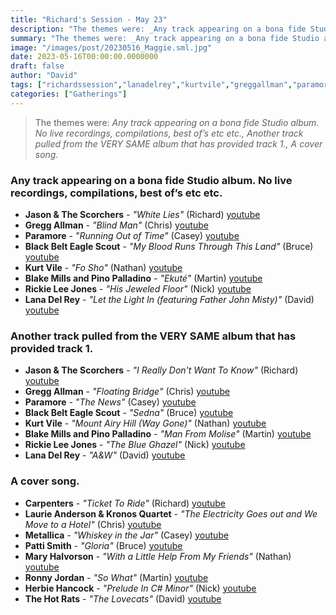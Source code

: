 ```yaml
---
title: "Richard's Session - May 23"
description: "The themes were: _Any track appearing on a bona fide Studio album. No live recordings, compilations, best of’s etc etc., Another track pulled from the VERY SAME album that has provided track 1., A cover song._"
summary: "The themes were: _Any track appearing on a bona fide Studio album. No live recordings, compilations, best of’s etc etc., Another track pulled from the VERY SAME album that has provided track 1., A cover song._"
image: "/images/post/20230516_Maggie.sml.jpg"
date: 2023-05-16T00:00:00.0000000
draft: false
author: "David"
tags: ["richardssession","lanadelrey","kurtvile","greggallman","paramore","pattismith","jasonandthescorchers","herbiehancock","rickieleejones","laurieanderson","metallica","blakemills","ronnyjordan","pinopalladino","blackbelteaglescout","carpenters","thehotrats","kronosquartet","maryhalvorson"]
categories: ["Gatherings"]
---
```

> The themes were: _Any track appearing on a bona fide Studio album. No live recordings, compilations, best of’s etc etc., Another track pulled from the VERY SAME album that has provided track 1., A cover song._
### Any track appearing on a bona fide Studio album. No live recordings, compilations, best of’s etc etc.
- **Jason & The Scorchers** - _"White Lies"_ (Richard) [youtube](https://www.youtube.com/watch?v=51y8BtH1-6E)
- **Gregg Allman** - _"Blind Man"_ (Chris) [youtube](https://www.youtube.com/watch?v=7eud3daqvxw)
- **Paramore** - _"Running Out of Time"_ (Casey) [youtube](https://www.youtube.com/watch?v=toKJP3luQbI)
- **Black Belt Eagle Scout** - _"My Blood Runs Through This Land"_ (Bruce) [youtube](https://www.youtube.com/watch?v=ntg4az1AsdM)
- **Kurt Vile** - _"Fo Sho"_ (Nathan) [youtube](https://www.youtube.com/watch?v=Xi6tuX5w-aM)
- **Blake Mills and Pino Palladino** - _"Ekuté"_ (Martin) [youtube](https://www.youtube.com/watch?v=1fd9U-MT1z4)
- **Rickie Lee Jones** - _"His Jeweled Floor"_ (Nick) [youtube](https://www.youtube.com/watch?v=sXsAYzQiR4s)
- **Lana Del Rey** - _"Let the Light In (featuring Father John Misty)"_ (David) [youtube](https://www.youtube.com/watch?v=WJlQ4jt5Fz4)
### Another track pulled from the VERY SAME album that has provided track 1.
- **Jason & The Scorchers** - _"I Really Don't Want To Know"_ (Richard) [youtube](https://www.youtube.com/watch?v=MTieRhIV1bs)
- **Gregg Allman** - _"Floating Bridge"_ (Chris) [youtube](https://www.youtube.com/watch?v=X8e6TRC9DUE)
- **Paramore** - _"The News"_ (Casey) [youtube](https://www.youtube.com/watch?v=YSFa_wOZPXg)
- **Black Belt Eagle Scout** - _"Sedna"_ (Bruce) [youtube](https://www.youtube.com/watch?v=pdxS_7F5cQ8)
- **Kurt Vile** - _"Mount Airy Hill (Way Gone)"_ (Nathan) [youtube](https://www.youtube.com/watch?v=pMyGCw6li2c)
- **Blake Mills and Pino Palladino** - _"Man From Molise"_ (Martin) [youtube](https://www.youtube.com/watch?v=nq4hSD1LvAo)
- **Rickie Lee Jones** - _"The Blue Ghazel"_ (Nick) [youtube](https://www.youtube.com/watch?v=Kc9t09DQl6o)
- **Lana Del Rey** - _"A&W"_ (David) [youtube](https://www.youtube.com/watch?v=pYqky795R1s)
### A cover song.
- **Carpenters** - _"Ticket To Ride"_ (Richard) [youtube](https://www.youtube.com/watch?v=fsgj4xcxXyA)
- **Laurie Anderson & Kronos Quartet** - _"The Electricity Goes out and We Move to a Hotel"_ (Chris) [youtube](https://www.youtube.com/watch?v=gh1xXThhbAM)
- **Metallica** - _"Whiskey in the Jar"_ (Casey) [youtube](https://www.youtube.com/watch?v=wsrvmNtWU4E)
- **Patti Smith** - _"Gloria"_ (Bruce) [youtube](https://www.youtube.com/watch?v=bPO0bTaWcFQ)
- **Mary Halvorson** - _"With a Little Help From My Friends"_ (Nathan) [youtube](https://www.youtube.com/watch?v=qitfbaOX6KA)
- **Ronny Jordan** - _"So What"_ (Martin) [youtube](https://www.youtube.com/watch?v=lANilh2bLo4)
- **Herbie Hancock** - _"Prelude In C# Minor"_ (Nick) [youtube](https://www.youtube.com/watch?v=5jNqGX3wrd0)
- **The Hot Rats** - _"The Lovecats"_ (David) [youtube](https://www.youtube.com/watch?v=b93-fSkptTg)
